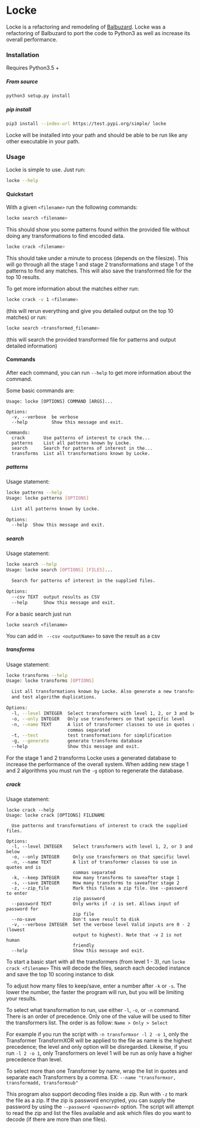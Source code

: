 Locke
=====

Locke is a refactoring and remodeling of [Balbuzard](https://github.com/decalage2/balbuzard).
Locke was a refactoring of Balbuzard to port the code to Python3 as well as 
increase its overall performance.
### Installation

Requires Python3.5 +

##### From source
``` bash
python3 setup.py install
```
##### pip install
``` bash
pip3 install --index-url https://test.pypi.org/simple/ locke
```

Locke will be installed into your path and should be able to be run like any
other executable in your path. 

### Usage

Locke is simple to use. Just run:
``` bash
locke --help
```

#### Quickstart
With a given ``<filename>`` run the following commands:

```bash
locke search <filename>
```
This should show you some patterns found within the provided file without doing
any transformations to find encoded data.

```bash
locke crack <filename>
```
This should take under a minute to process (depends on the filesize). This will 
go through all the stage 1 and stage 2 transformations and stage 1 of the 
patterns to find any matches. This will also save the transformed file for 
the top 10 results.

To get more information about the matches either run:

```bash
locke crack -v 1 <filename>
``` 
(this will rerun everything and give you detailed output on the top 10 matches)
or run:
```bash
locke search <transformed_filename>
``` 
(this will search the provided transformed file for patterns and output 
detailed information)
#### Commands
After each command, you can run ``--help`` to get more information about the command.

Some basic commands are:
```
Usage: locke [OPTIONS] COMMAND [ARGS]...

Options:
  -v, --verbose  be verbose
  --help         Show this message and exit.

Commands:
  crack       Use patterns of interest to crack the...
  patterns    List all patterns known by Locke.
  search      Search for patterns of interest in the...
  transforms  List all transformations known by Locke.
```
##### patterns
Usage statement:
```bash
locke patterns --help
Usage: locke patterns [OPTIONS]

  List all patterns known by Locke.

Options:
  --help  Show this message and exit.
```
##### search
Usage statement:
```bash
locke search --help
Usage: locke search [OPTIONS] [FILES]...

  Search for patterns of interest in the supplied files.

Options:
  --csv TEXT  output results as CSV
  --help      Show this message and exit.
```
For a basic search just run 
```
locke search <filename>
```
You can add in `` --csv <outputName>`` to save the result as a csv

##### transforms
Usage statement:
```bash
locke transforms --help
Usage: locke transforms [OPTIONS]

  List all transformations known by Locke. Also generate a new transforms.db
  and test algorithm duplications.

Options:
  -l, --level INTEGER  Select transformers with level 1, 2, or 3 and below
  -o, --only INTEGER   Only use transformers on that specific level
  -n, --name TEXT      A list of transformer classes to use in quotes and is
                       commas separated
  -t, --test           test transformations for simplification
  -g, --generate       generate transforms database
  --help               Show this message and exit.
```

For the stage 1 and 2 transforms Locke uses a generated database to increase the
performance of the overall system. When adding new stage 1 and 2 algorithms you
must run the ``-g`` option to regenerate the database.

##### crack
Usage statement:
```
locke crack --help
Usage: locke crack [OPTIONS] FILENAME

  Use patterns and transformations of interest to crack the supplied files.

Options:
  -l, --level INTEGER    Select transformers with level 1, 2, or 3 and below
  -o, --only INTEGER     Only use transformers on that specific level
  -n, --name TEXT        A list of transformer classes to use in quotes and is
                         commas separated
  -k, --keep INTEGER     How many transforms to saveafter stage 1
  -s, --save INTEGER     How many transforms to saveafter stage 2
  -z, --zip_file         Mark this fileas a zip file. Use --password to enter
                         zip password
  --password TEXT        Only works if -z is set. Allows input of password for
                         zip file
  --no-save              Don't save result to disk
  -v, --verbose INTEGER  Set the verbose level Valid inputs are 0 - 2 (lowest
                         output to highest). Note that -v 2 is not human
                         friendly
  --help                 Show this message and exit.

```

To start a basic start with all the transformers (from level 1 - 3), run ``locke crack <filename>``
This will decode the files, search each decoded instance and save the top 10 scoring instance to disk

To adjust how many files to keep/save, enter a number after ``-k`` or ``-s``. The lower the number,
the faster the program will run, but you will be limiting your results.

To select what transformation to run, use either ``-l``, ``-o``, or ``-n`` command. There is an order of
precedence. Only one of the value will be used to filter the transformers list. The order is as follow:
``Name > Only > Select``

For example if you run the script with ``-n transformxor -l 2 -o 1``, only the Transformer TransformXOR will
be applied to the file as name is the highest precedence; the level and only option will be disregarded. 
Likewise, if you run ``-l 2 -o 1``, only Transformers on level 1 will be run as only have a higher precedence 
than level.

To select more than one Transformer by name, wrap the list in quotes and separate each Transformers by a comma.
EX: ``--name "transformxor, transformadd, transformsub"``

This program also support decoding files inside a zip. Run with ``-z`` to mark the file as a zip. If the zip is
password encrypted, you can supply the password by using the ``--password <password>`` option. The script
will attempt to read the zip and list the files available and ask which files do you want to decode (if there are
more than one files).
